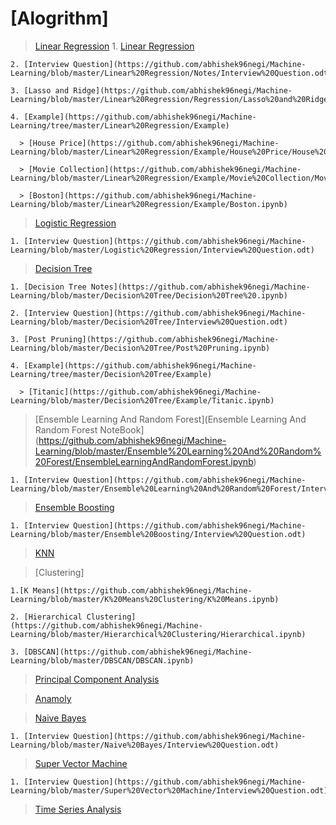 # [Alogrithm]
  
  >[Linear Regression](https://github.com/abhishek96negi/Machine-Learning/tree/master/Linear%20Regression)
    1. [Linear Regression](https://github.com/abhishek96negi/Machine-Learning/blob/master/Linear%20Regression/Notes/Linear%20Regression.ipynb)

    2. [Interview Question](https://github.com/abhishek96negi/Machine-Learning/blob/master/Linear%20Regression/Notes/Interview%20Question.odt)
    
    3. [Lasso and Ridge](https://github.com/abhishek96negi/Machine-Learning/blob/master/Linear%20Regression/Regression/Lasso%20and%20Ridge.ipynb)
    
    4. [Example](https://github.com/abhishek96negi/Machine-Learning/tree/master/Linear%20Regression/Example)
    
      > [House Price](https://github.com/abhishek96negi/Machine-Learning/blob/master/Linear%20Regression/Example/House%20Price/House%20Price.ipynb)
    
      > [Movie Collection](https://github.com/abhishek96negi/Machine-Learning/blob/master/Linear%20Regression/Example/Movie%20Collection/Movie%20Collection.ipynb)
      
      > [Boston](https://github.com/abhishek96negi/Machine-Learning/blob/master/Linear%20Regression/Example/Boston.ipynb)
  
  > [Logistic Regression](https://github.com/abhishek96negi/Machine-Learning/blob/master/Logistic%20Regression/Logistic%20Regression.ipynb)
    
    1. [Interview Question](https://github.com/abhishek96negi/Machine-Learning/blob/master/Logistic%20Regression/Interview%20Question.odt)

  > [Decision Tree](https://github.com/abhishek96negi/Machine-Learning/tree/master/Decision%20Tree)
  
    1. [Decision Tree Notes](https://github.com/abhishek96negi/Machine-Learning/blob/master/Decision%20Tree/Decision%20Tree%20.ipynb)
    
    2. [Interview Question](https://github.com/abhishek96negi/Machine-Learning/blob/master/Decision%20Tree/Interview%20Question.odt)
    
    3. [Post Pruning](https://github.com/abhishek96negi/Machine-Learning/blob/master/Decision%20Tree/Post%20Pruning.ipynb)
    
    4. [Example](https://github.com/abhishek96negi/Machine-Learning/tree/master/Decision%20Tree/Example)
    
      > [Titanic](https://github.com/abhishek96negi/Machine-Learning/blob/master/Decision%20Tree/Example/Titanic.ipynb)

  
  > [Ensemble Learning And Random Forest](Ensemble Learning And Random Forest NoteBook](https://github.com/abhishek96negi/Machine-Learning/blob/master/Ensemble%20Learning%20And%20Random%20Forest/EnsembleLearningAndRandomForest.ipynb)
    
    1. [Interview Question](https://github.com/abhishek96negi/Machine-Learning/blob/master/Ensemble%20Learning%20And%20Random%20Forest/Interview%20Question.odt)

  > [Ensemble Boosting](https://github.com/abhishek96negi/Machine-Learning/blob/master/Ensemble%20Boosting/Boosting.ipynb)

    1. [Interview Question](https://github.com/abhishek96negi/Machine-Learning/blob/master/Ensemble%20Boosting/Interview%20Question.odt)

  > [KNN](https://github.com/abhishek96negi/Machine-Learning/blob/master/KNN/KNN_CrossValidation.ipynb)

  > [Clustering]
  
    1.[K Means](https://github.com/abhishek96negi/Machine-Learning/blob/master/K%20Means%20Clustering/K%20Means.ipynb)
    
    2. [Hierarchical Clustering](https://github.com/abhishek96negi/Machine-Learning/blob/master/Hierarchical%20Clustering/Hierarchical.ipynb)
    
    3. [DBSCAN](https://github.com/abhishek96negi/Machine-Learning/blob/master/DBSCAN/DBSCAN.ipynb)

  > [Principal Component Analysis](https://github.com/abhishek96negi/Machine-Learning/blob/master/PCA/PCA.ipynb)

  > [Anamoly](https://github.com/abhishek96negi/Machine-Learning/blob/master/Anamoly/Anamoly%20Detection.ipynb)

  > [Naive Bayes](https://github.com/abhishek96negi/Machine-Learning/blob/master/Naive%20Bayes/Naive%20Bayes.ipynb) 
    
    1. [Interview Question](https://github.com/abhishek96negi/Machine-Learning/blob/master/Naive%20Bayes/Interview%20Question.odt)

  > [Super Vector Machine](https://github.com/abhishek96negi/Machine-Learning/blob/master/Super%20Vector%20Machine/Support%20Vector%20Machines.ipynb)
  
    1. [Interview Question](https://github.com/abhishek96negi/Machine-Learning/blob/master/Super%20Vector%20Machine/Interview%20Question.odt)
  
  >[Time Series Analysis](https://github.com/abhishek96negi/Machine-Learning/blob/master/Time%20Series/Time%20Series%20Analysis.ipynb)
 
 
